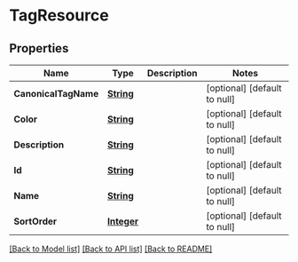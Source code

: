 # TagResource
## Properties

Name | Type | Description | Notes
------------ | ------------- | ------------- | -------------
**CanonicalTagName** | [**String**](string.md) |  | [optional] [default to null]
**Color** | [**String**](string.md) |  | [optional] [default to null]
**Description** | [**String**](string.md) |  | [optional] [default to null]
**Id** | [**String**](string.md) |  | [optional] [default to null]
**Name** | [**String**](string.md) |  | [optional] [default to null]
**SortOrder** | [**Integer**](integer.md) |  | [optional] [default to null]

[[Back to Model list]](../README.md#documentation-for-models) [[Back to API list]](../README.md#documentation-for-api-endpoints) [[Back to README]](../README.md)

